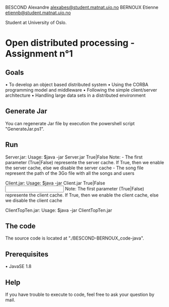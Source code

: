 BESCOND Alexandre 		alexabes@student.matnat.uio.no
BERNOUX Etienne			etiennb@student.matnat.uio.no

Student at University of Oslo.

# Open distributed processing - Assignment n°1


## Goals 
 • To develop an object based distributed system
 • Using the CORBA programming model and middleware
 • Following the simple client/server architecture
 • Handling large data sets in a distributed environment

## Generate Jar

You can regenerate Jar file by execution the powershell script "GenerateJar.ps1".

## Run

Server.jar: 
	Usage: $java -jar Server.jar True|False <song file>
	Note:
	 - The first parameter (True|False) represente the server cache.
	If True, then we enable the server cache, else we disable the server cache
     - The song file represent the path of the 3Go file with all the songs and users

Client.jar: 
	Usage: $java -jar Client.jar True|False <input file> <output file>
	Note: The first parameter (True|False) represente the client cache.
	If True, then we enable the client cache, else we disable the client cache
	
ClientTopTen.jar:
	Usage: $java -jar ClientTopTen.jar <output file>

## The code

The source code is located at "./BESCOND-BERNOUX_code-java".

## Prerequisites

• JavaSE 1.8 

## Help

If you have trouble to execute to code, feel free to ask your question by mail.
